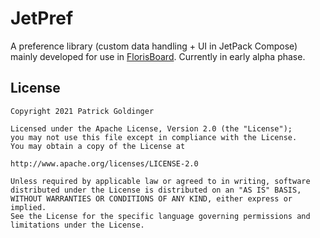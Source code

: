 # JetPref

A preference library (custom data handling + UI in JetPack Compose) mainly developed for use in
[FlorisBoard](https://github.com/florisboard/florisboard). Currently in early alpha phase.

## License
```
Copyright 2021 Patrick Goldinger

Licensed under the Apache License, Version 2.0 (the "License");
you may not use this file except in compliance with the License.
You may obtain a copy of the License at

http://www.apache.org/licenses/LICENSE-2.0

Unless required by applicable law or agreed to in writing, software
distributed under the License is distributed on an "AS IS" BASIS,
WITHOUT WARRANTIES OR CONDITIONS OF ANY KIND, either express or implied.
See the License for the specific language governing permissions and
limitations under the License.
```
